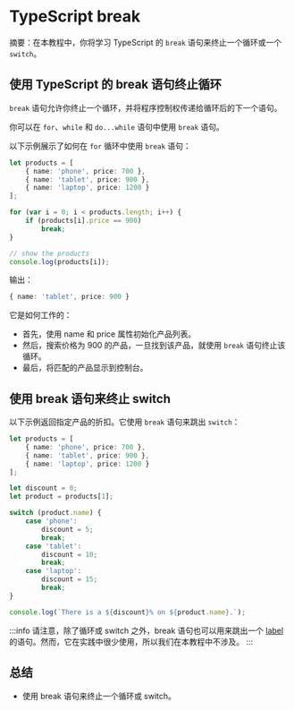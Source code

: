 # TypeScript break

摘要：在本教程中，你将学习 TypeScript 的 `break` 语句来终止一个循环或一个 `switch`。

## 使用 TypeScript 的 break 语句终止循环

`break` 语句允许你终止一个循环，并将程序控制权传递给循环后的下一个语句。

你可以在 `for`、`while` 和 `do...while` 语句中使用 `break` 语句。

以下示例展示了如何在 `for` 循环中使用 `break` 语句：

```ts
let products = [
    { name: 'phone', price: 700 },
    { name: 'tablet', price: 900 },
    { name: 'laptop', price: 1200 }
];

for (var i = 0; i < products.length; i++) {
    if (products[i].price == 900)
        break;
}

// show the products
console.log(products[i]);
```

输出：

```ts
{ name: 'tablet', price: 900 }
```

它是如何工作的：

- 首先，使用 name 和 price 属性初始化产品列表。
- 然后，搜索价格为 900 的产品，一旦找到该产品，就使用 `break` 语句终止该循环。
- 最后，将匹配的产品显示到控制台。

## 使用 break 语句来终止 switch

以下示例返回指定产品的折扣。它使用 `break` 语句来跳出 `switch`：

```ts
let products = [
    { name: 'phone', price: 700 },
    { name: 'tablet', price: 900 },
    { name: 'laptop', price: 1200 }
];

let discount = 0;
let product = products[1];

switch (product.name) {
    case 'phone':
        discount = 5;
        break;
    case 'tablet':
        discount = 10;
        break;
    case 'laptop':
        discount = 15;
        break;
}

console.log(`There is a ${discount}% on ${product.name}.`);
```

:::info
请注意，除了循环或 switch 之外，break 语句也可以用来跳出一个 [label](https://developer.mozilla.org/en-US/docs/Web/JavaScript/Reference/Statements/label) 的语句。然而，它在实践中很少使用，所以我们在本教程中不涉及。
:::

## 总结

- 使用 break 语句来终止一个循环或 switch。
